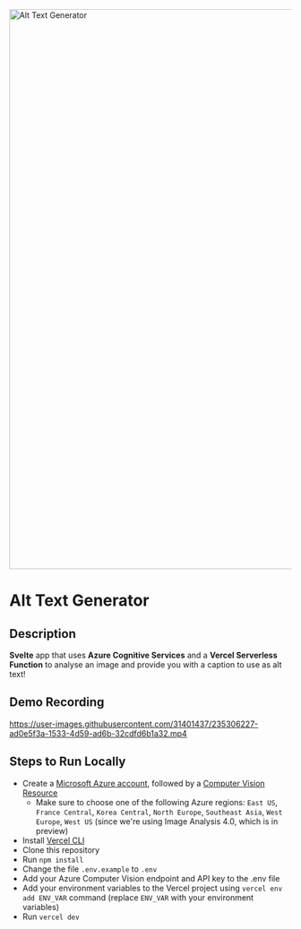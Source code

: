 <a href="https://alttext.in" target="_blank">
    <img src="https://user-images.githubusercontent.com/31401437/235480543-f89912d6-19bf-4761-9f22-86c2ea523b46.png" alt="Alt Text Generator" width="1000">
</a>

# Alt Text Generator

## Description

**Svelte** app that uses **Azure Cognitive Services** and a **Vercel Serverless Function** to analyse an image and provide you with a caption to use as alt text!

## Demo Recording

https://user-images.githubusercontent.com/31401437/235306227-ad0e5f3a-1533-4d59-ad6b-32cdfd6b1a32.mp4

## Steps to Run Locally

- Create a [Microsoft Azure account](https://azure.microsoft.com/free/cognitive-services/), followed by a [Computer Vision Resource](https://portal.azure.com/#create/Microsoft.CognitiveServicesComputerVision)
    - Make sure to choose one of the following Azure regions: `East US`, `France Central`, `Korea Central`, `North Europe`, `Southeast Asia`, `West Europe`, `West US` (since we're using Image Analysis 4.0, which is in preview)
- Install [Vercel CLI](https://vercel.com/docs/cli)
- Clone this repository
- Run `npm install`
- Change the file `.env.example` to `.env`
- Add your Azure Computer Vision endpoint and API key to the .env file
- Add your environment variables to the Vercel project using `vercel env add ENV_VAR` command (replace `ENV_VAR` with your environment variables)
- Run `vercel dev`
